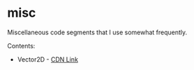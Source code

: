 # misc
Miscellaneous code segments that I use somewhat frequently. 

Contents:
- Vector2D - [CDN Link](https://cdn.jsdelivr.net/gh/NS236/misc@main/vector2d.js)
